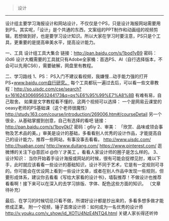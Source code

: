 > 设计
----------

设计组主要学习海报设计和网站设计，不仅仅是个PS，只是设计海报网站需要用到PS。其实呢，「设计」是个共通的东西，文案组的PPT制作和动画组的视频剪辑，若想做到好，也是要学习设计知识。所以大家在学习时要注意，PS只是个工具，更重要的是提高审美水平，提高设计能力。

一、工具
设计组工具大集合  链接：http://pan.baidu.com/s/1bod1yB9 密码：i0d6
设计大概需要的工具就只有Adobe全家桶：首选PS、AI（自行选择版本，不会可以先用CS6），需要破解，网盘里有教程。

二、学习路线
1、PS：
PS入门不建议看视频，我嫌慢…动手能力强的打开PS+www.baidu.com自行研究。
每个工具都玩一遍过去后，可以看一些文章教程：http://so.uisdc.com/cse/search?s=16162430669563244173&q=ps%E6%95%99%E7%A8%8B 有难有易，自己取舍。
如果是文字教程看不懂的，这两个视频可以选择：
一个是网易云课堂的oeasy老师的PS基础课（这个老师很魔性）
http://study.163.com/course/introduction/269006.htm#/courseDetail
另一个很全，从基础掌握到创意，自己有选择的看吧
链接：http://pan.baidu.com/s/1boy0kI7 密码：g6iy
2、审美：
「欣赏、品味或领会事物及艺术品的美。」审美是设计的基础，多看看别人优秀的设计作品，才能提高自己的设计能力，推荐一些网站，有事没事去看看。
http://www.uisdc.com/
http://huaban.com/
http://www.duitang.com/
https://www.pinterest.com/
逛微博的关注下@意匠id @你丫才美工 。看看人家设计师的圈子是怎么样的。
3、设计知识：
当你开始着手设计海报或网站的时候，很有可能会捉襟见肘，难以下手，此时就应该看看一些设计的基础知识，设计不同于艺术，它是有一定规则可寻的。你可能会在优设网上看到一些设计文章，或者在别人作品中发现一些规则，但要形成体系，建议你去看看《写给大家看的设计书》，墙裂推荐！不做设计也推荐看看啊！接下来可以在深入的去学习排版、字体、配色这些方面的知识。
（文章待补充）

最后、在学习的时候切忌只看不做，所谓好设计都是抄出来的，多看多想多做才能修成正果。
附一个视频，锤子首席设计师：如何成为一名优秀的设计师 http://v.youku.com/v_show/id_XOTU4NzE4NTQ4.html    关键人家长得还听帅
